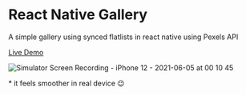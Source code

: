 # React Native Gallery

A simple gallery using synced flatlists in react native using Pexels API


[Live Demo](https://expo.io/@iarman/RN-Gallery)


![Simulator Screen Recording - iPhone 12 - 2021-06-05 at 00 10 45](https://user-images.githubusercontent.com/40450695/120848527-85770900-c592-11eb-8def-3621b6390bc4.gif)

\* it feels smoother in real device 😉
